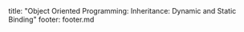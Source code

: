<frontmatter>
title: "Object Oriented Programming: Inheritance: Dynamic and Static Binding"
footer: footer.md
</frontmatter>

<include src="unit-inPage-asFlat.md" boilerplate />